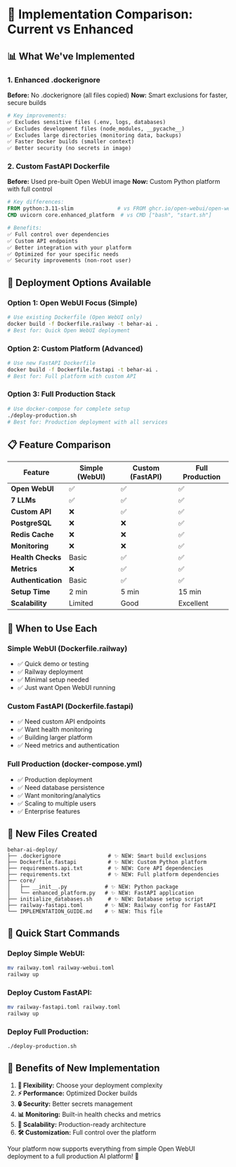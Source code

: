 # 🔄 Implementation Comparison: Current vs Enhanced

## 📊 **What We've Implemented**

### **1. Enhanced .dockerignore**
**Before:** No .dockerignore (all files copied)
**Now:** Smart exclusions for faster, secure builds

```dockerfile
# Key improvements:
✅ Excludes sensitive files (.env, logs, databases)
✅ Excludes development files (node_modules, __pycache__)
✅ Excludes large directories (monitoring data, backups)
✅ Faster Docker builds (smaller context)
✅ Better security (no secrets in image)
```

### **2. Custom FastAPI Dockerfile**
**Before:** Used pre-built Open WebUI image
**Now:** Custom Python platform with full control

```dockerfile
# Key differences:
FROM python:3.11-slim              # vs FROM ghcr.io/open-webui/open-webui:main
CMD uvicorn core.enhanced_platform  # vs CMD ["bash", "start.sh"]

# Benefits:
✅ Full control over dependencies
✅ Custom API endpoints
✅ Better integration with your platform
✅ Optimized for your specific needs
✅ Security improvements (non-root user)
```

## 🚀 **Deployment Options Available**

### **Option 1: Open WebUI Focus (Simple)**
```bash
# Use existing Dockerfile (Open WebUI only)
docker build -f Dockerfile.railway -t behar-ai .
# Best for: Quick Open WebUI deployment
```

### **Option 2: Custom Platform (Advanced)**
```bash
# Use new FastAPI Dockerfile
docker build -f Dockerfile.fastapi -t behar-ai .
# Best for: Full platform with custom API
```

### **Option 3: Full Production Stack**
```bash
# Use docker-compose for complete setup
./deploy-production.sh
# Best for: Production deployment with all services
```

## 📋 **Feature Comparison**

| Feature | Simple (WebUI) | Custom (FastAPI) | Full Production |
|---------|----------------|------------------|-----------------|
| **Open WebUI** | ✅ | ✅ | ✅ |
| **7 LLMs** | ✅ | ✅ | ✅ |
| **Custom API** | ❌ | ✅ | ✅ |
| **PostgreSQL** | ❌ | ❌ | ✅ |
| **Redis Cache** | ❌ | ❌ | ✅ |
| **Monitoring** | ❌ | ❌ | ✅ |
| **Health Checks** | Basic | ✅ | ✅ |
| **Metrics** | ❌ | ✅ | ✅ |
| **Authentication** | Basic | ✅ | ✅ |
| **Setup Time** | 2 min | 5 min | 15 min |
| **Scalability** | Limited | Good | Excellent |

## 🎯 **When to Use Each**

### **Simple WebUI (Dockerfile.railway)**
- ✅ Quick demo or testing
- ✅ Railway deployment
- ✅ Minimal setup needed
- ✅ Just want Open WebUI running

### **Custom FastAPI (Dockerfile.fastapi)**
- ✅ Need custom API endpoints
- ✅ Want health monitoring
- ✅ Building larger platform
- ✅ Need metrics and authentication

### **Full Production (docker-compose.yml)**
- ✅ Production deployment
- ✅ Need database persistence
- ✅ Want monitoring/analytics
- ✅ Scaling to multiple users
- ✅ Enterprise features

## 🔧 **New Files Created**

```
behar-ai-deploy/
├── .dockerignore               # ✨ NEW: Smart build exclusions
├── Dockerfile.fastapi          # ✨ NEW: Custom Python platform
├── requirements.api.txt        # ✨ NEW: Core API dependencies
├── requirements.txt            # ✨ NEW: Full platform dependencies
├── core/
│   ├── __init__.py            # ✨ NEW: Python package
│   └── enhanced_platform.py   # ✨ NEW: FastAPI application
├── initialize_databases.sh     # ✨ NEW: Database setup script
├── railway-fastapi.toml       # ✨ NEW: Railway config for FastAPI
└── IMPLEMENTATION_GUIDE.md    # ✨ NEW: This file
```

## 🚀 **Quick Start Commands**

### **Deploy Simple WebUI:**
```bash
mv railway.toml railway-webui.toml
railway up
```

### **Deploy Custom FastAPI:**
```bash
mv railway-fastapi.toml railway.toml
railway up
```

### **Deploy Full Production:**
```bash
./deploy-production.sh
```

## 🎉 **Benefits of New Implementation**

1. **🔧 Flexibility:** Choose your deployment complexity
2. **⚡ Performance:** Optimized Docker builds
3. **🔒 Security:** Better secrets management
4. **📊 Monitoring:** Built-in health checks and metrics
5. **🚀 Scalability:** Production-ready architecture
6. **🛠️ Customization:** Full control over the platform

Your platform now supports everything from simple Open WebUI deployment to a full production AI platform! 🎯
